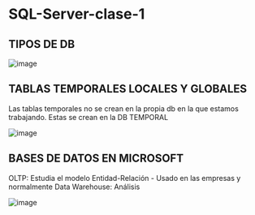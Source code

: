 # SQL-Server-clase-1

## TIPOS DE DB

![image](https://github.com/user-attachments/assets/3660fd9b-388b-4bad-b92e-892b701eb4b9)

## TABLAS TEMPORALES LOCALES Y GLOBALES
Las tablas temporales no se crean en la propia db en la que estamos trabajando. Estas se crean en la DB TEMPORAL

![image](https://github.com/user-attachments/assets/367909e2-7aa0-40a1-9e8d-f888ce751375)

## BASES DE DATOS EN MICROSOFT

OLTP: Estudia el modelo Entidad-Relación - Usado en las empresas y normalmente
Data Warehouse: Análisis 

![image](https://github.com/user-attachments/assets/5755f4fa-c9e2-492c-a4e1-d7c45d8089f4)
